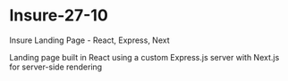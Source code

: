 # Insure-27-10
Insure Landing Page - React, Express, Next

Landing page built in React using a custom Express.js server with Next.js for server-side rendering
